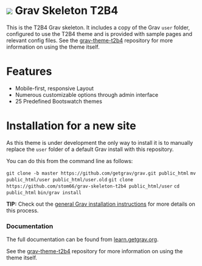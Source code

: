 # ![](https://avatars1.githubusercontent.com/u/8237355?v=2&s=50) Grav Skeleton T2B4

This is the T2B4 Grav skeleton. It includes a copy of the Grav `user` folder, configured to use the T2B4 theme and is provided with sample pages and relevant config files. See the [grav-theme-t2b4](https://github.com/stom66/grav-theme-t2b4) repository for more information on using the theme itself.

# Features

* Mobile-first, responsive Layout
* Numerous customizable options through admin interface
* 25 Predefined Bootswatch themes

# Installation for a new site

As this theme is under development the only way to install it is to manually replace the `user` folder of a default Grav install with this repository.

You can do this from the command line as follows:

`git clone -b master https://github.com/getgrav/grav.git public_html`
`mv public_html/user public_html/user.old`
`git clone https://github.com/stom66/grav-skeleton-t2b4 public_html/user`
`cd public_html`
`bin/grav install`

**TIP:** Check out the [general Grav installation instructions](http://learn.getgrav.org/basics/installation) for more details on this process.


### Documentation

The full documentation can be found from [learn.getgrav.org](https://learn.getgrav.org).

See the [grav-theme-t2b4](https://github.com/stom66/grav-theme-t2b4) repository for more information on using the theme itself.

